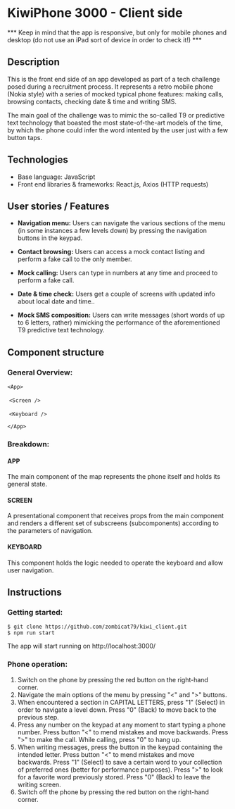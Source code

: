 # KiwiPhone 3000 - Client side

*** Keep in mind that the app is responsive, but only for mobile phones and desktop (do not use an iPad sort of device in order to check it!) ***

## Description

This is the front end side of an app developed as part of a tech challenge posed during a recruitment process.  It represents a retro mobile phone (Nokia style) with a series of mocked typical phone features: making calls, browsing contacts, checking date & time and writing SMS.

The main goal of the challenge was to mimic the so-called T9 or predictive text technology that boasted the most state-of-the-art models of the time, by which the phone could infer the word intented by the user just with a few button taps. 

## Technologies

- Base language: JavaScript
- Front end libraries & frameworks: React.js, Axios (HTTP requests)

  

## User stories / Features

- **Navigation menu:** Users can navigate the various sections of the menu  (in some instances a few levels down) by pressing the navigation buttons in the keypad. 

- **Contact browsing:** Users can access a mock contact listing and perform a fake call to the only member. 

- **Mock calling:** Users can type in numbers at any time and proceed to perform a fake call.

- **Date & time check:** Users get a couple of screens with updated info about local date and time.. 

- **Mock SMS composition:** Users can write messages (short words of up to 6 letters, rather) mimicking the performance of the aforementioned T9 predictive text technology. 
  
  

## Component structure

### General Overview:

`<App>`

​		`<Screen />`

​		`<Keyboard />`

`</App>`



### Breakdown:

#### APP

The main component of the map represents the phone itself and holds its general state.

#### SCREEN

A presentational component that receives props from the main component and renders a different set of subscreens (subcomponents) according to the parameters of navigation. 

#### KEYBOARD

This component holds the logic needed to operate the keyboard and allow user navigation.



## Instructions

### Getting started:

```
$ git clone https://github.com/zombicat79/kiwi_client.git
$ npm run start
```

The app will start running on http://localhost:3000/

### Phone operation:

1. Switch on the phone by pressing the red button on the right-hand corner.
2. Navigate the main options of the menu by pressing "<" and ">" buttons.
3. When encountered a section in CAPITAL LETTERS, press "1" (Select) in order to navigate a level down. Press "0" (Back) to move back to the previous step.
4. Press any number on the keypad at any moment to start typing a phone number. Press button "<" to mend mistakes and move backwards. Press ">" to make the call. While calling, press "0" to hang up.
5. When writing messages, press the button in the keypad containing the intended letter. Press button "<" to mend mistakes and move backwards. Press "1" (Select) to save a certain word to your collection of preferred ones (better for performance purposes). Press ">" to look for a favorite word previously stored. Press "0" (Back) to leave the writing screen.
6. Switch off the phone by pressing the red button on the right-hand corner.

